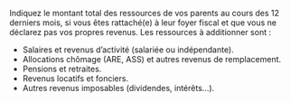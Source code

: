 Indiquez le montant total des ressources de vos parents au cours des 12 derniers mois, si vous êtes rattaché(e) à leur foyer fiscal et que vous ne déclarez pas vos propres revenus. Les ressources à additionner sont :
- Salaires et revenus d’activité (salariée ou indépendante).
- Allocations chômage (ARE, ASS) et autres revenus de remplacement.
- Pensions et retraites.
- Revenus locatifs et fonciers.
- Autres revenus imposables (dividendes, intérêts…).